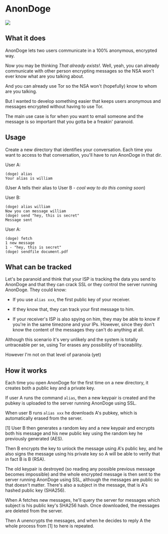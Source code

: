 # AnonDoge


![](http://24.media.tumblr.com/6435dd24615de9bb439d7aaa34b07d8e/tumblr_mvwwxvLLTE1szim6vo1_400.jpg)


## What it does

AnonDoge lets two users communicate in a 100% anonymous, encrypted way.

Now you may be thinking *That already exists!*. Well, yeah, you can already communicate with other person encrypting messages so the NSA won't ever know what are you talking about.

And you can already use Tor so the NSA won't (hopefully) know to whom are you talking.

But I wanted to develop something easier that keeps users anonymous and messages encrypted without having to use Tor.

The main use case is for when you want to email someone and the message is so important that you gotta be a freakin' paranoid.


## Usage

Create a new directory that identifies your conversation. Each time you want to access to that conversation, you'll have to run AnonDoge in that dir.

User A:

```
(doge) alias
Your alias is william
```

(User A tells their alias to User B - *cool way to do this coming soon*)

User B:

```
(doge) alias william
Now you can message william
(doge) send "hey, this is secret"
Message sent
```

User A:

```
(doge) fetch
1 new message
1 - "hey, this is secret"
(doge) sendfile document.pdf
```

## What can be tracked


Let's be paranoid and think that your ISP is tracking the data you send to AnonDoge and that they can crack SSL or they control the server running AnonDoge. They could know:

- If you use `alias xxx`, the first public key of your receiver.

- If they know that, they can track your first message to him.

- If your receiver's ISP is also spying on him, they may be able to know if you're in the same timezone and your IPs. However, since they don't know the content of the messages they can't do anything at all.

Although this scenario it's very unlikely and the system is totally untraceable per se, using Tor erases any possibility of traceability.

However I'm not on that level of paranoia (yet)


## How it works

Each time you open AnonDoge for the first time on a new directory, it creates both a public key and a private key.

If user A runs the command `alias`, then a new keypair is created and the pubkey is uploaded to the server running AnonDoge using SSL.

When user B runs `alias xxx` he downloads A's pubkey, which is automatically erased from the server.

[1] User B then generates a random key and a new keypair and encrypts both his message and his new public key using the random key he previously generated (AES).

Then B encrypts the key to unlock the message using A's public key, and he also signs the message using his private key so A will be able to verify that in fact B is B (RSA).

The old keypair is destroyed (so reading any possible previous message becomes impossible) and the whole encrypted message is then sent to the server running AnonDoge using SSL, although the messages are public so that doesn't matter. There's also a subject in the message, that is A's hashed public key (SHA256).

When A fetches new messages, he'll query the server for messages which subject is his public key's SHA256 hash. Once downloaded, the messages are deleted from the server.

Then A unencrypts the messages, and when he decides to reply A the whole process from [1] to here is repeated.